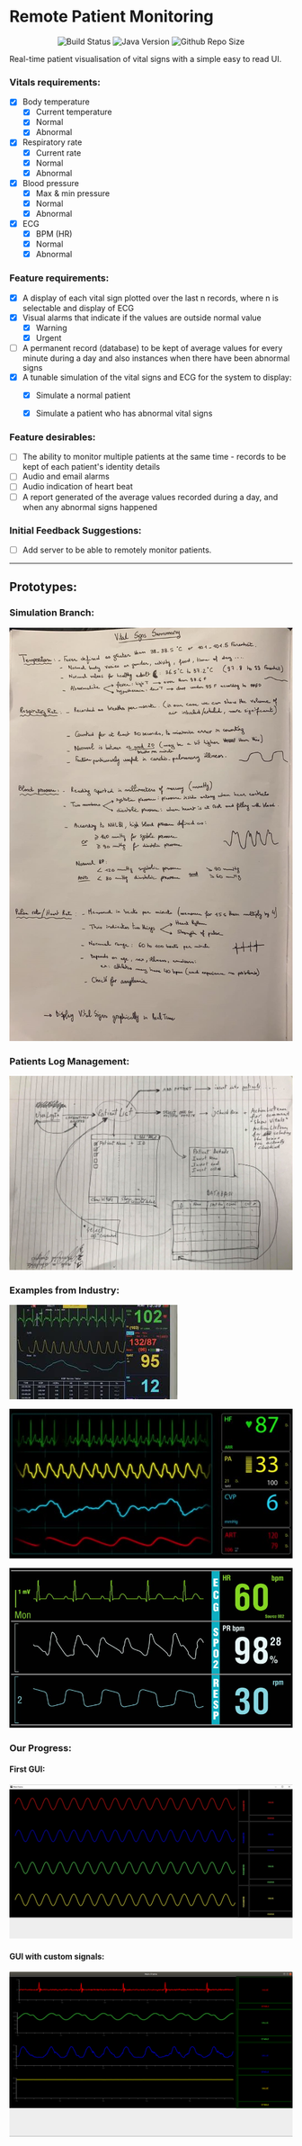 # Remote Patient Monitoring

<p align="center">
	<img src="https://travis-ci.com/Joearrowsmith/remote_patient_monitoring.svg?branch=master"
     		alt="Build Status">
	<img src="https://img.shields.io/badge/Java-1.8.0__172-orange"
     		alt="Java Version">
	<img src="https://img.shields.io/github/repo-size/joearrowsmith/remote_patient_monitoring"
     		alt="Github Repo Size">
</p>


Real-time patient visualisation of vital signs with a simple easy to read UI.

### Vitals requirements:

- [x] Body temperature
  - [x] Current temperature
  - [x] Normal
  - [x] Abnormal
- [x] Respiratory rate
  - [x] Current rate
  - [x] Normal
  - [x] Abnormal
- [x] Blood pressure
  - [x] Max & min pressure
  - [x] Normal
  - [x] Abnormal
- [x] ECG
  - [x] BPM (HR)
  - [x] Normal
  - [x] Abnormal

### Feature requirements:

- [x] A display of each vital sign plotted over the last n records, where n is selectable and display of ECG
- [x] Visual alarms that indicate if the values are outside normal value
  - [x] Warning
  - [x] Urgent
- [ ] A permanent record (database) to be kept of average values for every minute during a day and also instances when there have been abnormal signs
- [x] A tunable simulation of the vital signs and ECG for the system to display:
  - [x] Simulate a normal patient
  - [x] Simulate a patient who has abnormal vital signs
  
  
### Feature desirables:

- [ ] The ability to monitor multiple patients at the same time - records to be kept of each patient's identity details
- [ ] Audio and email alarms
- [ ] Audio indication of heart beat
- [ ] A report generated of the average values recorded during a day, and when any abnormal signs happened

### Initial Feedback Suggestions:

- [ ] Add server to be able to remotely monitor patients.

---

## Prototypes:

### Simulation Branch:

![Simulation Working Document](misc/simulation_dev_summary.jpg)

### Patients Log Management:

![Patient Management Database](misc/patients_log_management.jpg)


### Examples from Industry:

![Simulation Working Document](misc/ExampleOfGui_1.jpg)

![Simulation Working Document](misc/ExampleOfGui_2.jpg)

![Simulation Working Document](misc/ExampleOfGui_3.jpg)

### Our Progress:

#### First GUI:

![First GUI version](misc/first_gui.jpg)

#### GUI with custom signals:

![GUI with signals version](misc/gui_with_custom_signals.png)
